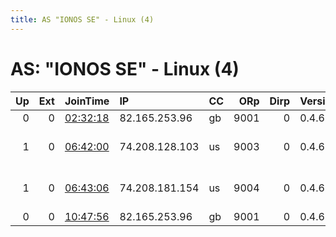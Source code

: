 ```yaml
---
title: AS "IONOS SE" - Linux (4)
---
```


# AS: "IONOS SE" - Linux (4)

|   Up |   Ext | JoinTime                                                                                              | IP             | CC   |   ORp |   Dirp | Version   | Contact                      | Nickname   |   eFamMembers |
|-----:|------:|:------------------------------------------------------------------------------------------------------|:---------------|:-----|------:|-------:|:----------|:-----------------------------|:-----------|--------------:|
|    0 |     0 | [02:32:18](https://nusenu.github.io/OrNetStats/w/relay/B32AE027AA523B3D568D3C34978712265A15BAE5.html) | 82.165.253.96  | gb   |  9001 |      0 | 0.4.6.9   | nomail@foru                  | NoRelay4U  |             1 |
|    1 |     0 | [06:42:00](https://nusenu.github.io/OrNetStats/w/relay/965C667541F88A1F91F3606390B1DAED366A01B5.html) | 74.208.128.103 | us   |  9003 |      0 | 0.4.6.10  | Tech &lt;tech AT qec DOT dig | QECm1r2    |             7 |
|    1 |     0 | [06:43:06](https://nusenu.github.io/OrNetStats/w/relay/CDE81FC01501D4D9D0B07A7314C14F4A36958C2D.html) | 74.208.181.154 | us   |  9004 |      0 | 0.4.6.10  | Tech &lt;tech AT qec DOT dig | QECm1r3    |             3 |
|    0 |     0 | [10:47:56](https://nusenu.github.io/OrNetStats/w/relay/54EA8C262C42A25286B1B2995140DDFC4C867310.html) | 82.165.253.96  | gb   |  9001 |      0 | 0.4.6.9   | nomail@foru                  | NoRelay4U  |             1 |
